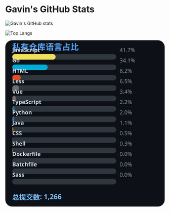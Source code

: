 # Gavin's GitHub Stats

![Gavin's GitHub stats](https://github-readme-stats.vercel.app/api?username=gavinhaydy&show_icons=true&theme=tokyonight)

![Top Langs](https://github-readme-stats.vercel.app/api/top-langs/?username=gavinhaydy&layout=compact)










<!-- PRIVATE_STATS_START -->
![私有仓库统计](./.github/private-stats.svg)
<!-- PRIVATE_STATS_END -->









